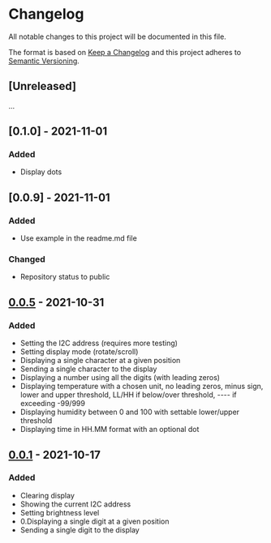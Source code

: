 # Changelog

All notable changes to this project will be documented in this file.

The format is based on [Keep a Changelog](http://keepachangelog.com/en/1.0.0/)
and this project adheres to [Semantic Versioning](http://semver.org/spec/v2.0.0.html).

## [Unreleased]
...

## [0.1.0] - 2021-11-01

### Added
- Display dots

## [0.0.9] - 2021-11-01

### Added 
- Use example in the readme.md file

### Changed
- Repository status to public

## [0.0.5] - 2021-10-31

### Added
- Setting the I2C address (requires more testing)
- Setting display mode (rotate/scroll)
- Displaying a single character at a given position
- Sending a single character to the display
- Displaying a number using all the digits (with leading zeros)
- Displaying temperature with a chosen unit, no leading zeros, minus sign, lower and upper threshold, LL/HH if below/over threshold, ---- if exceeding -99/999
- Displaying humidity between 0 and 100 with settable lower/upper threshold
- Displaying time in HH.MM format with an optional dot

[0.0.5]: https://github.com/nebelgrau77/akafugu_twidisplay-rs/releases/tag/v0.0.5

## [0.0.1] - 2021-10-17

### Added
- Clearing display
- Showing the current I2C address
- Setting brightness level
- 0.Displaying a single digit at a given position
- Sending a single digit to the display

[0.0.1]: https://github.com/nebelgrau77/akafugu_twidisplay-rs/releases/tag/v0.0.1
